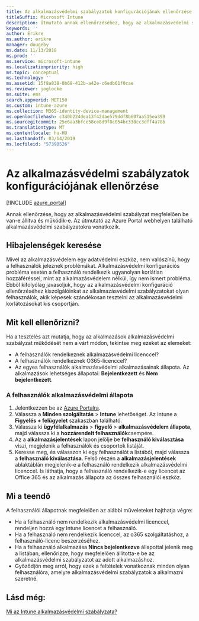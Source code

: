 ```yaml
---
title: Az alkalmazásvédelmi szabályzatok konfigurációjának ellenőrzése
titleSuffix: Microsoft Intune
description: Útmutató annak ellenőrzéséhez, hogy az alkalmazásvédelmi szabályzat be van-e állítva és megfelelően működik-e.
keywords: ''
author: Erikre
ms.author: erikre
manager: dougeby
ms.date: 11/13/2018
ms.prod: ''
ms.service: microsoft-intune
ms.localizationpriority: high
ms.topic: conceptual
ms.technology: ''
ms.assetid: 15f8a838-0b69-412b-a42e-c6edb61f0cae
ms.reviewer: joglocke
ms.suite: ems
search.appverid: MET150
ms.custom: intune-azure
ms.collection: M365-identity-device-management
ms.openlocfilehash: c340b224dea13f42dae579ddf8b607aa515ea399
ms.sourcegitcommit: 25e6aa3bfce58ce8d9f8c054bc338cc3dff4a78b
ms.translationtype: MT
ms.contentlocale: hu-HU
ms.lasthandoff: 03/14/2019
ms.locfileid: "57398526"
---
```

# <a name="how-to-validate-your-app-protection-policy-setup"></a>Az alkalmazásvédelmi szabályzatok konfigurációjának ellenőrzése

[!INCLUDE [azure_portal](./includes/azure_portal.md)]

Annak ellenőrzése, hogy az alkalmazásvédelmi szabályzat megfelelően be van-e állítva és működik-e. Az útmutató az Azure Portal webhelyen található alkalmazásvédelmi szabályzatokra vonatkozik.

## <a name="checking-for-symptoms"></a>Hibajelenségek keresése
Mivel az alkalmazásvédelem egy adatvédelmi eszköz, nem valószínű, hogy a felhasználók jeleznek problémákat. Alkalmazásvédelmi konfigurációs probléma esetén a felhasználó rendelkezik ugyanolyan korlátlan hozzáféréssel, mint az alkalmazásvédelem nélkül, így nem ismert probléma. Ebből kifolyólag javasoljuk, hogy az alkalmazásvédelmi konfiguráció ellenőrzéséhez kiszolgálóinkat az alkalmazásvédelmi szabályzatokat olyan felhasználók, akik képesek szándékosan tesztelni az alkalmazásvédelmi korlátozásokat kis csoportján.


## <a name="what-to-check"></a>Mit kell ellenőrizni?

Ha a tesztelés azt mutatja, hogy az alkalmazások alkalmazásvédelmi szabályzat működését nem a várt módon, tekintse meg ezeket az elemeket:

- A felhasználók rendelkeznek alkalmazásvédelmi licenccel?
- A felhasználók rendelkeznek O365-licenccel?
- Az egyes felhasználók alkalmazásvédelmi alkalmazásainak állapota. Az alkalmazások lehetséges állapotai: **Bejelentkezett** és **Nem bejelentkezett**.

### <a name="user-app-protection-status"></a>A felhasználók alkalmazásvédelmi állapota
1. Jelentkezzen be az [Azure Portalra](https://portal.azure.com).
2. Válassza a **Minden szolgáltatás** > **Intune** lehetőséget. Az Intune a **Figyelés + felügyelet** szakaszban található.
3. Válassza ki **ügyfélalkalmazás** > **figyelő** >  **alkalmazásvédelem állapota**, majd válassza ki a **hozzárendelt felhasználók**csempére. 
4. Az a **alkalmazásjelentések** lapon jelölje be **felhasználó kiválasztása** viszi, megjelenik a felhasználók és csoportok listáját. 
5. Keresse meg, és válasszon ki egy felhasználót a listából, majd válassza a **felhasználó kiválasztása**. Felső részén a **alkalmazásjelentések** ablaktáblán megjelenik-e a felhasználó rendelkezik alkalmazásvédelmi licenccel. Is láthatja, hogy a felhasználó rendelkezik-e egy licencet az Office 365 és az alkalmazás állapota az összes felhasználói eszköz.



## <a name="what-to-do"></a>Mi a teendő
A felhasználói állapotnak megfelelően az alábbi műveleteket hajthatja végre:

- Ha a felhasználó nem rendelkezik alkalmazásvédelmi licenccel, rendeljen hozzá egy Intune licencet a felhasználó.
- Ha a felhasználó nem rendelkezik licenccel, az o365 szolgáltatáshoz, a felhasználó-licenc beszerzéséhez.
- Ha a felhasználó alkalmazása **Nincs bejelentkezve** állapottal jelenik meg a listában, ellenőrizze, hogy megfelelően állította-e be az alkalmazásvédelmi szabályzatot az adott alkalmazáshoz.
- Győződjön meg arról, hogy ezek a feltételek vonatkoznak minden olyan felhasználóra, amelyre alkalmazásvédelmi szabályzatok a alkalmazni szeretné.

## <a name="see-also"></a>Lásd még:

[Mi az Intune alkalmazásvédelmi szabályzata?](app-protection-policies.md)
